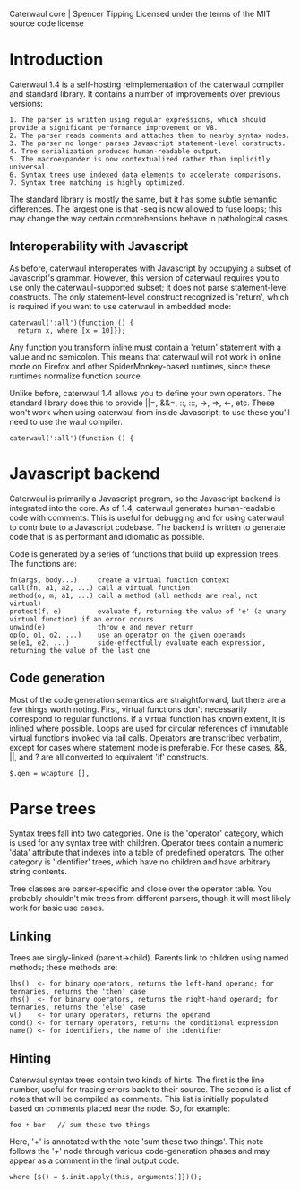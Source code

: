 Caterwaul core | Spencer Tipping
Licensed under the terms of the MIT source code license

# Introduction

Caterwaul 1.4 is a self-hosting reimplementation of the caterwaul compiler and standard library. It contains a number of improvements over previous versions:

    1. The parser is written using regular expressions, which should provide a significant performance improvement on V8.
    2. The parser reads comments and attaches them to nearby syntax nodes.
    3. The parser no longer parses Javascript statement-level constructs.
    4. Tree serialization produces human-readable output.
    5. The macroexpander is now contextualized rather than implicitly universal.
    6. Syntax trees use indexed data elements to accelerate comparisons.
    7. Syntax tree matching is highly optimized.

The standard library is mostly the same, but it has some subtle semantic differences. The largest one is that -seq is now allowed to fuse loops; this may change the way certain comprehensions
behave in pathological cases.

## Interoperability with Javascript

As before, caterwaul interoperates with Javascript by occupying a subset of Javascript's grammar. However, this version of caterwaul requires you to use only the caterwaul-supported subset;
it does not parse statement-level constructs. The only statement-level construct recognized is 'return', which is required if you want to use caterwaul in embedded mode:

    caterwaul(':all')(function () {
      return x, where [x = 10]});

Any function you transform inline must contain a 'return' statement with a value and no semicolon. This means that caterwaul will not work in online mode on Firefox and other
SpiderMonkey-based runtimes, since these runtimes normalize function source.

Unlike before, caterwaul 1.4 allows you to define your own operators. The standard library does this to provide ||=, &&=, ::, :::, ->, =>, <-, etc. These won't work when using caterwaul from
inside Javascript; to use these you'll need to use the waul compiler.

    caterwaul(':all')(function () {

# Javascript backend

Caterwaul is primarily a Javascript program, so the Javascript backend is integrated into the core. As of 1.4, caterwaul generates human-readable code with comments. This is useful for
debugging and for using caterwaul to contribute to a Javascript codebase. The backend is written to generate code that is as performant and idiomatic as possible.

Code is generated by a series of functions that build up expression trees. The functions are:

    fn(args, body...)     create a virtual function context
    call(fn, a1, a2, ...) call a virtual function
    method(o, m, a1, ...) call a method (all methods are real, not virtual)
    protect(f, e)         evaluate f, returning the value of 'e' (a unary virtual function) if an error occurs
    unwind(e)             throw e and never return
    op(o, o1, o2, ...)    use an operator on the given operands
    se(e1, e2, ...)       side-effectfully evaluate each expression, returning the value of the last one

## Code generation

Most of the code generation semantics are straightforward, but there are a few things worth noting. First, virtual functions don't necessarily correspond to regular functions. If a virtual
function has known extent, it is inlined where possible. Loops are used for circular references of immutable virtual functions invoked via tail calls. Operators are transcribed verbatim,
except for cases where statement mode is preferable. For these cases, &&, ||, and ? are all converted to equivalent 'if' constructs.

    $.gen = wcapture [],

# Parse trees

Syntax trees fall into two categories. One is the 'operator' category, which is used for any syntax tree with children. Operator trees contain a numeric 'data' attribute that indexes into a
table of predefined operators. The other category is 'identifier' trees, which have no children and have arbitrary string contents.

Tree classes are parser-specific and close over the operator table. You probably shouldn't mix trees from different parsers, though it will most likely work for basic use cases.

## Linking

Trees are singly-linked (parent->child). Parents link to children using named methods; these methods are:

    lhs()  <- for binary operators, returns the left-hand operand; for ternaries, returns the 'then' case
    rhs()  <- for binary operators, returns the right-hand operand; for ternaries, returns the 'else' case
    v()    <- for unary operators, returns the operand
    cond() <- for ternary operators, returns the conditional expression
    name() <- for identifiers, the name of the identifier

## Hinting

Caterwaul syntax trees contain two kinds of hints. The first is the line number, useful for tracing errors back to their source. The second is a list of notes that will be compiled as
comments. This list is initially populated based on comments placed near the node. So, for example:

    foo + bar   // sum these two things

Here, '+' is annotated with the note 'sum these two things'. This note follows the '+' node through various code-generation phases and may appear as a comment in the final output code.

    where [$() = $.init.apply(this, arguments)]})();